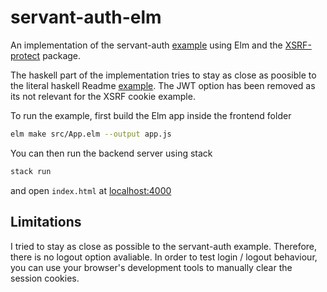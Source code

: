 # servant-auth-elm

An implementation of the servant-auth [example](https://github.com/haskell-servant/servant-auth) using Elm and the [XSRF-protect](https://package.elm-lang.org/packages/3kyro/xsrf-protection/latest/Http-XSRF) package.

The haskell part of the implementation tries to stay as close as poosible to the literal haskell Readme [example](https://github.com/haskell-servant/servant-auth/blob/master/servant-auth-server/README.lhs). The JWT option has been removed as its not relevant for the XSRF cookie example.

To run the example, first build the Elm app inside the frontend folder

````bash
elm make src/App.elm --output app.js
````

You can then run the backend server using stack

````bash
stack run
````

and open `index.html` at [localhost:4000](http://localhost:4000/index.html)

## Limitations

I tried to stay as close as possible to the servant-auth example. Therefore, there is no logout option avaliable. In order to test login / logout behaviour, you can use your browser's development tools to manually clear the session cookies.
